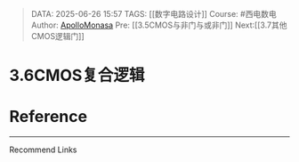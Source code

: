 > DATA: 2025-06-26 15:57
> TAGS: [[数字电路设计]]
> Course: #西电数电 
> Author: [ApolloMonasa](https://github.com/ApolloMonasa)
> Pre: [[3.5CMOS与非门与或非门]]
> Next:[[3.7其他CMOS逻辑门]]


# 3.6CMOS复合逻辑


# Reference


---
Recommend Links
